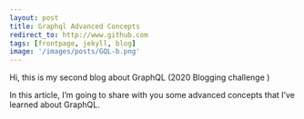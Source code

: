```yaml
---
layout: post
title: Graphql Advanced Concepts
redirect_to: http://www.github.com
tags: [frontpage, jekyll, blog]
image: '/images/posts/GQL-b.png'
---
```


Hi, this is my second blog about GraphQL (2020 Blogging challenge )

In this article, I’m going to share with you some advanced concepts that I’ve learned about GraphQL.



